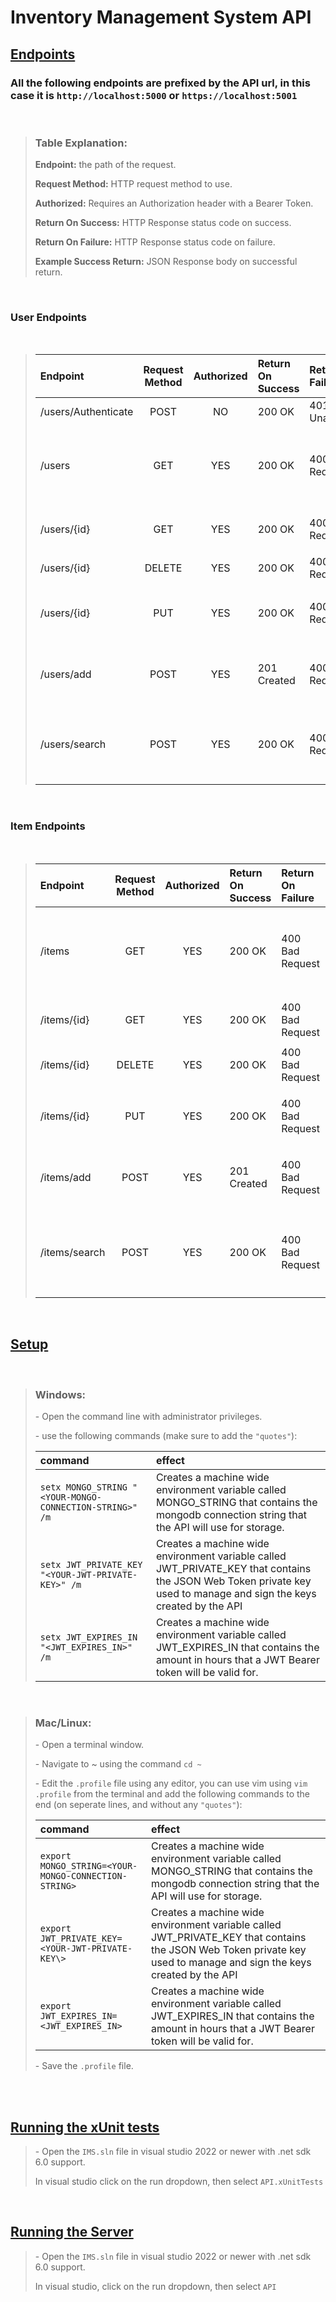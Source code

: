 # Inventory Management System API

## <u>Endpoints</u>

### All the following endpoints are prefixed by the API url, in this case it is `http://localhost:5000` or `https://localhost:5001`

<br/>

> ### **Table Explanation:**
>
> **Endpoint:** the path of the request.<br/>
>
> **Request Method:** HTTP request method to use.<br/>
>
> **Authorized:** Requires an Authorization header with a Bearer Token.<br/>
>
> **Return On Success:** HTTP Response status code on success. <br/>
>
> **Return On Failure:** HTTP Response status code on failure. <br/>
>
> **Example Success Return:** JSON Response body on successful return. <br/>

<br/>

### User Endpoints

<br/>

> | Endpoint            | Request Method | Authorized | Return On Success | Return On Failure | Example Success Return                                                                                                          |
> | :------------------ | :------------: | :--------: | :---------------- | :---------------- | ------------------------------------------------------------------------------------------------------------------------------- |
> | /users/Authenticate |      POST      |     NO     | 200 OK            | 401 Unauthorized  | JSON containing token: `{"token":"someToken"} `                                                                                 |
> | /users              |      GET       |    YES     | 200 OK            | 400 Bad Request   | JSON array containing users: `[{"id":"someId", . . . "salt":"someSalt"}, . . . {"id":"AnotherId", . . . "salt":"AnotherSalt"}]` |
> | /users/{id}         |      GET       |    YES     | 200 OK            | 400 Bad Request   | JSON Object containing user: `{"id":"someId", . . . "salt":"someSalt"}`                                                         |
> | /users/{id}         |     DELETE     |    YES     | 200 OK            | 400 Bad Request   | No return body                                                                                                                  |
> | /users/{id}         |      PUT       |    YES     | 200 OK            | 400 Bad Request   | JSON Object containing updated user: `{"id":"someId", . . . "salt":"someSalt"}`                                                 |
> | /users/add          |      POST      |    YES     | 201 Created       | 400 Bad Request   | JSON Object containing inserted user: `{"id":"someId", . . . "salt":"someSalt"}`                                                |
> | /users/search       |      POST      |    YES     | 200 OK            | 400 Bad Request   | JSON array containing users: `[{"id":"someId", . . . "salt":"someSalt"}, . . . {"id":"AnotherId", . . . "salt":"AnotherSalt"}]` |

<br/>

### Item Endpoints

<br/>

> | Endpoint      | Request Method | Authorized | Return On Success | Return On Failure | Example Success Return                                                                                                     |
> | :------------ | :------------: | :--------: | :---------------- | :---------------- | -------------------------------------------------------------------------------------------------------------------------- |
> | /items        |      GET       |    YES     | 200 OK            | 400 Bad Request   | JSON array containing item: `[{"id":"someId", . . . "rpm":"someRPM"}, . . . {"id":"AnotherId", . . . "rpm":"AnotherRPM"}]` |
> | /items/{id}   |      GET       |    YES     | 200 OK            | 400 Bad Request   | JSON Object containing item: `{"id":"someId", . . . "rpm":"someRPM"}`                                                      |
> | /items/{id}   |     DELETE     |    YES     | 200 OK            | 400 Bad Request   | No return body                                                                                                             |
> | /items/{id}   |      PUT       |    YES     | 200 OK            | 400 Bad Request   | JSON Object containing updated item: `{"id":"someId", . . . "rpm":"someRPM"}`                                              |
> | /items/add    |      POST      |    YES     | 201 Created       | 400 Bad Request   | JSON Object containing inserted item: `{"id":"someId", . . . "rpm":"someRPM"}`                                             |
> | /items/search |      POST      |    YES     | 200 OK            | 400 Bad Request   | JSON array containing item: `[{"id":"someId", . . . "rpm":"someRPM"}, . . . {"id":"AnotherId", . . . "rpm":"AnotherRPM"}]` |

<br/>

## <u>Setup</u>

<br/>

> ### **Windows:**
>
> \- Open the command line with administrator privileges.
>
> \- use the following commands (make sure to add the `"quotes"`): <br/>
>
> | command                                                 | effect                                                                                                                                                              |
> | :------------------------------------------------------ | :------------------------------------------------------------------------------------------------------------------------------------------------------------------ |
> | `setx MONGO_STRING "<YOUR-MONGO-CONNECTION-STRING>" /m` | Creates a machine wide environment variable called MONGO_STRING that contains the mongodb connection string that the API will use for storage.                      |
> | `setx JWT_PRIVATE_KEY "<YOUR-JWT-PRIVATE-KEY>" /m`      | Creates a machine wide environment variable called JWT_PRIVATE_KEY that contains the JSON Web Token private key used to manage and sign the keys created by the API |
> | `setx JWT_EXPIRES_IN "<JWT_EXPIRES_IN>" /m`             | Creates a machine wide environment variable called JWT_EXPIRES_IN that contains the amount in hours that a JWT Bearer token will be valid for.                      |

<br/>

> ### **Mac/Linux:**
>
> \- Open a terminal window.
>
> \- Navigate to ~ using the command `cd ~`
>
> \- Edit the `.profile` file using any editor, you can use vim using `vim .profile` from the terminal and add the following commands to the end (on seperate lines, and without any `"quotes"`):
>
> | command                                              | effect                                                                                                                                                              |
> | :--------------------------------------------------- | :------------------------------------------------------------------------------------------------------------------------------------------------------------------ |
> | `export MONGO_STRING=<YOUR-MONGO-CONNECTION-STRING>` | Creates a machine wide environment variable called MONGO_STRING that contains the mongodb connection string that the API will use for storage.                      |
> | `export JWT_PRIVATE_KEY=<YOUR-JWT-PRIVATE-KEY\>`     | Creates a machine wide environment variable called JWT_PRIVATE_KEY that contains the JSON Web Token private key used to manage and sign the keys created by the API |
> | `export JWT_EXPIRES_IN=<JWT_EXPIRES_IN>`             | Creates a machine wide environment variable called JWT_EXPIRES_IN that contains the amount in hours that a JWT Bearer token will be valid for.                      |
>
> \- Save the `.profile` file.

<br/>
<br/>

## <u>Running the xUnit tests</u>

> \- Open the `IMS.sln` file in visual studio 2022 or newer with .net sdk 6.0 support.
>
> In visual studio click on the run dropdown, then select `API.xUnitTests`

<br/>

## <u>Running the Server</u>

> \- Open the `IMS.sln` file in visual studio 2022 or newer with .net sdk 6.0 support.
>
> In visual studio, click on the run dropdown, then select `API`
